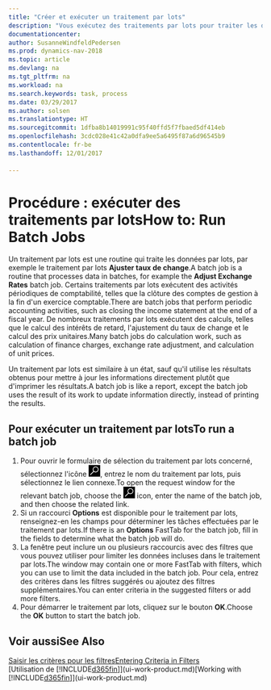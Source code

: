 ```yaml
---
title: "Créer et exécuter un traitement par lots"
description: "Vous exécutez des traitements par lots pour traiter les données et mettre à jour les informations, par exemple, pour élaborer des activités périodiques de comptabilité, ou effectuer des calculs."
documentationcenter: 
author: SusanneWindfeldPedersen
ms.prod: dynamics-nav-2018
ms.topic: article
ms.devlang: na
ms.tgt_pltfrm: na
ms.workload: na
ms.search.keywords: task, process
ms.date: 03/29/2017
ms.author: solsen
ms.translationtype: HT
ms.sourcegitcommit: 1dfba8b14019991c95f40ffd5f7fbaed5df414eb
ms.openlocfilehash: 3cdc028e41c42a0dfa9ee5a6495f87a6d96545b9
ms.contentlocale: fr-be
ms.lasthandoff: 12/01/2017

---
```

# <a name="how-to-run-batch-jobs"></a><span data-ttu-id="6992e-103">Procédure : exécuter des traitements par lots</span><span class="sxs-lookup"><span data-stu-id="6992e-103">How to: Run Batch Jobs</span></span>
<span data-ttu-id="6992e-104">Un traitement par lots est une routine qui traite les données par lots, par exemple le traitement par lots **Ajuster taux de change**.</span><span class="sxs-lookup"><span data-stu-id="6992e-104">A batch job is a routine that processes data in batches, for example the **Adjust Exchange Rates** batch job.</span></span> <span data-ttu-id="6992e-105">Certains traitements par lots exécutent des activités périodiques de comptabilité, telles que la clôture des comptes de gestion à la fin d'un exercice comptable.</span><span class="sxs-lookup"><span data-stu-id="6992e-105">There are batch jobs that perform periodic accounting activities, such as closing the income statement at the end of a fiscal year.</span></span> <span data-ttu-id="6992e-106">De nombreux traitements par lots exécutent des calculs, telles que le calcul des intérêts de retard, l'ajustement du taux de change et le calcul des prix unitaires.</span><span class="sxs-lookup"><span data-stu-id="6992e-106">Many batch jobs do calculation work, such as calculation of finance charges, exchange rate adjustment, and calculation of unit prices.</span></span>

<span data-ttu-id="6992e-107">Un traitement par lots est similaire à un état, sauf qu'il utilise les résultats obtenus pour mettre à jour les informations directement plutôt que d'imprimer les résultats.</span><span class="sxs-lookup"><span data-stu-id="6992e-107">A batch job is like a report, except the batch job uses the result of its work to update information directly, instead of printing the results.</span></span>

## <a name="to-run-a-batch-job"></a><span data-ttu-id="6992e-108">Pour exécuter un traitement par lots</span><span class="sxs-lookup"><span data-stu-id="6992e-108">To run a batch job</span></span>
1. <span data-ttu-id="6992e-109">Pour ouvrir le formulaire de sélection du traitement par lots concerné, sélectionnez l'icône ![Page ou état pour la recherche](media/ui-search/search_small.png "Page ou état pour la recherche"), entrez le nom du traitement par lots, puis sélectionnez le lien connexe.</span><span class="sxs-lookup"><span data-stu-id="6992e-109">To open the request window for the relevant batch job, choose the ![Search for Page or Report](media/ui-search/search_small.png "Search for Page or Report icon") icon, enter the name of the batch job, and then choose the related link.</span></span>
2. <span data-ttu-id="6992e-110">Si un raccourci **Options** est disponible pour le traitement par lots, renseignez-en les champs pour déterminer les tâches effectuées par le traitement par lots.</span><span class="sxs-lookup"><span data-stu-id="6992e-110">If there is an **Options** FastTab for the batch job, fill in the fields to determine what the batch job will do.</span></span>
3. <span data-ttu-id="6992e-111">La fenêtre peut inclure un ou plusieurs raccourcis avec des filtres que vous pouvez utiliser pour limiter les données incluses dans le traitement par lots.</span><span class="sxs-lookup"><span data-stu-id="6992e-111">The window may contain one or more FastTab with filters, which you can use to limit the data included in the batch job.</span></span> <span data-ttu-id="6992e-112">Pour cela, entrez des critères dans les filtres suggérés ou ajoutez des filtres supplémentaires.</span><span class="sxs-lookup"><span data-stu-id="6992e-112">You can enter criteria in the suggested filters or add more filters.</span></span>
4. <span data-ttu-id="6992e-113">Pour démarrer le traitement par lots, cliquez sur le bouton **OK**.</span><span class="sxs-lookup"><span data-stu-id="6992e-113">Choose the **OK** button to start the batch job.</span></span>

## <a name="see-also"></a><span data-ttu-id="6992e-114">Voir aussi</span><span class="sxs-lookup"><span data-stu-id="6992e-114">See Also</span></span>
[<span data-ttu-id="6992e-115">Saisir les critères pour les filtres</span><span class="sxs-lookup"><span data-stu-id="6992e-115">Entering Criteria in Filters</span></span>](ui-enter-criteria-filters.md)  
<span data-ttu-id="6992e-116">[Utilisation de [!INCLUDE[d365fin](includes/d365fin_md.md)]](ui-work-product.md)</span><span class="sxs-lookup"><span data-stu-id="6992e-116">[Working with [!INCLUDE[d365fin](includes/d365fin_md.md)]](ui-work-product.md)</span></span>

